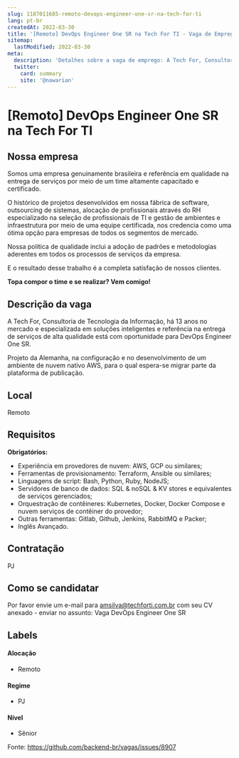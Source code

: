 ```yaml
---
slug: 1187011685-remoto-devops-engineer-one-sr-na-tech-for-ti
lang: pt-br
createdAt: 2022-03-30
title: '[Remoto] DevOps Engineer One SR na Tech For TI - Vaga de Emprego'
sitemap:
  lastModified: 2022-03-30
meta:
  description: 'Detalhes sobre a vaga de emprego: A Tech For, Consultoria de Tecnologia da Informação, há 13 anos no mercado e especializada em soluções inteligentes e referência na entrega de serviços de alta qualidade está com oportunidade para DevOps Engineer One SR.  Projeto da Alemanha, na configuração e no desenvolvimento de um ambiente de nuvem nativo AWS, para o qual espera-se migrar parte da plataforma de publicação.'
  twitter:
    card: summary
    site: '@nawarian'
---
```


# [Remoto] DevOps Engineer One SR na Tech For TI

## Nossa empresa

Somos uma empresa genuinamente brasileira e referência em qualidade na entrega de serviços por meio de um time altamente capacitado e certificado.

O histórico de projetos desenvolvidos em nossa fábrica de software, outsourcing de sistemas, alocação de profissionais através do RH especializado na seleção de profissionais de TI e gestão de ambientes e infraestrutura por meio de uma equipe certificada, nos credencia como uma ótima opção para empresas de todos os segmentos de mercado.

Nossa política de qualidade inclui a adoção de padrões e metodologias aderentes em todos os processos de serviços da empresa.

E o resultado desse trabalho é a completa satisfação de nossos clientes.

**Topa compor o time e se realizar? Vem comigo!**

## Descrição da vaga

A Tech For, Consultoria de Tecnologia da Informação, há 13 anos no mercado e especializada em soluções inteligentes e referência na entrega de serviços de alta qualidade está com oportunidade para DevOps Engineer One SR. 

Projeto da Alemanha, na configuração e no desenvolvimento de um ambiente de nuvem nativo AWS, para o qual espera-se migrar parte da plataforma de publicação.

## Local
Remoto

## Requisitos

**Obrigatórios:**

- Experiência em provedores de nuvem: AWS, GCP ou similares;
- Ferramentas de provisionamento: Terraform, Ansible ou similares;
- Linguagens de script: Bash, Python, Ruby, NodeJS;
- Servidores de banco de dados: SQL & noSQL & KV stores e equivalentes de serviços gerenciados;
- Orquestração de contêineres: Kubernetes, Docker, Docker Compose e nuvem serviços de contêiner do provedor;
- Outras ferramentas: Gitlab, Github, Jenkins, RabbitMQ e Packer;
- Inglês Avançado.


## Contratação

PJ

## Como se candidatar

Por favor envie um e-mail para amsilva@techforti.com.br com seu CV anexado - enviar no assunto: Vaga DevOps Engineer One SR

## Labels
<!-- retire os labels que não fazem sentido à vaga -->

#### Alocação
- Remoto

#### Regime
- PJ

#### Nível
- Sênior

Fonte: https://github.com/backend-br/vagas/issues/8907